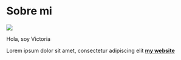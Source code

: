 # Sobre mi

![](../images/perezoso.jpg)

Hola, soy Victoria

Lorem ipsum dolor sit amet, consectetur adipiscing elit **[my website](https://community.emergentfutures.io/courses/5566525/content)**
